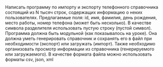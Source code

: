 Написать программу по импорту и экспорту телефонного справочника состоящий из N тысяч строк, содержащих информацию о неких пользователях.
Предлагаемые поля: id, имя, фамилия, день рождения, место работы, номер телефона (может быть несколько). В качестве символа разделителя использовать пустую строку (пустой символ).
Программа должна быть модульной (как показывалось на уроке). Она должна уметь генерировать справочник и сохранять его в файл при необходимости (экспорт) или загружать (импорт). Также необходимо организовать просмотр информации из справочника (генерируемого или загружаемого).
В качестве формата файла можно использовать форматы csv, json, xml
